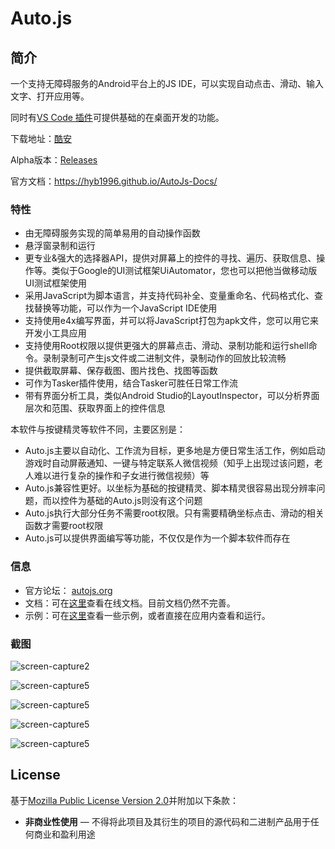 # Auto.js
## 简介
一个支持无障碍服务的Android平台上的JS IDE，可以实现自动点击、滑动、输入文字、打开应用等。

同时有[VS Code 插件](https://github.com/hyb1996/Auto.js-VSCode-Extension)可提供基础的在桌面开发的功能。

下载地址：[酷安](http://www.coolapk.com/apk/org.autojs.autojs)

Alpha版本：[Releases](https://github.com/hyb1996/NoRootScriptDroid/releases)

官方文档：https://hyb1996.github.io/AutoJs-Docs/

### 特性
* 由无障碍服务实现的简单易用的自动操作函数
* 悬浮窗录制和运行
* 更专业&强大的选择器API，提供对屏幕上的控件的寻找、遍历、获取信息、操作等。类似于Google的UI测试框架UiAutomator，您也可以把他当做移动版UI测试框架使用
* 采用JavaScript为脚本语言，并支持代码补全、变量重命名、代码格式化、查找替换等功能，可以作为一个JavaScript IDE使用
* 支持使用e4x编写界面，并可以将JavaScript打包为apk文件，您可以用它来开发小工具应用
* 支持使用Root权限以提供更强大的屏幕点击、滑动、录制功能和运行shell命令。录制录制可产生js文件或二进制文件，录制动作的回放比较流畅
* 提供截取屏幕、保存截图、图片找色、找图等函数
* 可作为Tasker插件使用，结合Tasker可胜任日常工作流
* 带有界面分析工具，类似Android Studio的LayoutInspector，可以分析界面层次和范围、获取界面上的控件信息

本软件与按键精灵等软件不同，主要区别是：
* Auto.js主要以自动化、工作流为目标，更多地是方便日常生活工作，例如启动游戏时自动屏蔽通知、一键与特定联系人微信视频（知乎上出现过该问题，老人难以进行复杂的操作和子女进行微信视频）等
* Auto.js兼容性更好。以坐标为基础的按键精灵、脚本精灵很容易出现分辨率问题，而以控件为基础的Auto.js则没有这个问题
* Auto.js执行大部分任务不需要root权限。只有需要精确坐标点击、滑动的相关函数才需要root权限
* Auto.js可以提供界面编写等功能，不仅仅是作为一个脚本软件而存在


### 信息
* 官方论坛： [autojs.org](http://www.autojs.org)
* 文档：可在[这里](https://hyb1996.github.io/AutoJs-Docs/)查看在线文档。目前文档仍然不完善。
* 示例：可在[这里](https://github.com/hyb1996/NoRootScriptDroid/tree/master/app/src/main/assets/sample)查看一些示例，或者直接在应用内查看和运行。

### 截图

![screen-capture2](https://raw.githubusercontent.com/hyb1996/NoRootScriptDroid/master/screen-captures/ss02.png)

![screen-capture5](https://raw.githubusercontent.com/hyb1996/NoRootScriptDroid/master/screen-captures/ss05.png)

![screen-capture5](https://raw.githubusercontent.com/hyb1996/NoRootScriptDroid/master/screen-captures/ss06.png)

![screen-capture5](https://raw.githubusercontent.com/hyb1996/NoRootScriptDroid/master/screen-captures/ss07.png)

![screen-capture5](https://raw.githubusercontent.com/hyb1996/NoRootScriptDroid/master/screen-captures/ss08.png)

## License
基于[Mozilla Public License Version 2.0](https://github.com/hyb1996/NoRootScriptDroid/blob/master/LICENSE.md)并附加以下条款：
* **非商业性使用** — 不得将此项目及其衍生的项目的源代码和二进制产品用于任何商业和盈利用途
